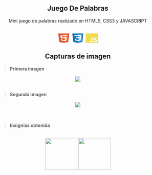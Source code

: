 <h2 align="center">Juego De Palabras</h2>
<p align="center">Mini juego de palabras realizado en HTML5, CSS3 y JAVASCRIPT</p>
<br>

<div align="center">
<img align="center" alt="Rafa-HTML" height="30" width="40" src="https://raw.githubusercontent.com/devicons/devicon/master/icons/html5/html5-original.svg">
<img align="center" alt="Rafa-CSS" height="30" width="40" src="https://raw.githubusercontent.com/devicons/devicon/master/icons/css3/css3-original.svg">  
<img align="center" alt="Rafa-Js" height="30" width="40" src="https://raw.githubusercontent.com/devicons/devicon/master/icons/javascript/javascript-plain.svg">
</div>

<h2 align="center">Capturas de imagen</h2>

> **Primera imagen**
<div align="center">
<img align="center" width=280rem src="https://user-images.githubusercontent.com/86094668/193163032-d7faa017-0236-4639-aaa2-73cfda600cdd.jpg"/>
</div><br>

> **Segunda imagen**

<div align="center">
<img align="center" width=280rem src="https://user-images.githubusercontent.com/86094668/193163354-9a76ad49-bf33-477a-aa90-c56e1f1ce03f.jpg"/>
</div>
<br>
<br>

> **Insignias obtenida**

<div align="center"><br>
<img align="center" height="100" width="100" src="https://user-images.githubusercontent.com/86094668/193167574-5313cccf-6ceb-4434-974e-47e37997591c.png"/>
<img align="center" height="100" width="100" src="https://user-images.githubusercontent.com/86094668/193166998-46c5048a-c700-494f-b201-3eaff3bcedb4.png"/> 
</div>
